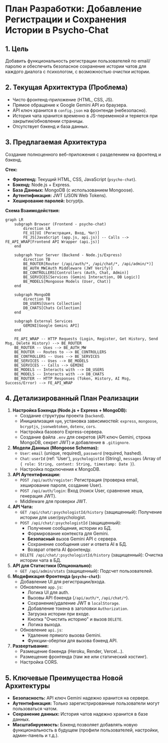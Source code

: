 # План Разработки: Добавление Регистрации и Сохранения Истории в Psycho-Chat

## 1. Цель

Добавить функциональность регистрации пользователей по email/паролю и обеспечить безопасное сохранение истории чатов для каждого диалога с психологом, с возможностью очистки истории.

## 2. Текущая Архитектура (Проблема)

*   Чисто фронтенд-приложение (HTML, CSS, JS).
*   Прямое обращение к Google Gemini API из браузера.
*   API ключ хранится в `config.json` на фронтенде (небезопасно).
*   История чата хранится временно в JS-переменной и теряется при закрытии/обновлении страницы.
*   Отсутствует бэкенд и база данных.

## 3. Предлагаемая Архитектура

Создание полноценного веб-приложения с разделением на фронтенд и бэкенд.

**Стек:**

*   **Фронтенд:** Текущий HTML, CSS, JavaScript (`psycho-chat`).
*   **Бэкенд:** Node.js + Express.
*   **База Данных:** MongoDB (с использованием Mongoose).
*   **Аутентификация:** JWT (JSON Web Tokens).
*   **Хеширование паролей:** bcryptjs.

**Схема Взаимодействия:**

```mermaid
graph LR
    subgraph Browser (Frontend - psycho-chat)
        direction LR
        FE_UI[UI (Регистрация, Вход, Чат)]
        FE_JS[JavaScript (app.js, api.js)] -- Calls --> FE_API_WRAP[Frontend API Wrapper (api.js)]
    end

    subgraph Your Server (Backend - Node.js/Express)
        direction TB
        BE_ROUTER[Router (/api/auth/*, /api/chat/*, /api/admin/*)]
        BE_AUTH_MW[Auth Middleware (JWT Verify)]
        BE_CONTROLLERS[Controllers (Auth, Chat, Admin)]
        BE_SERVICES[Services (Gemini Interaction, DB Logic)]
        BE_MODELS[Mongoose Models (User, Chat)]
    end

    subgraph MongoDB
        direction TB
        DB_USERS[Users Collection]
        DB_CHATS[Chats Collection]
    end

    subgraph External Services
        GEMINI[Google Gemini API]
    end

    FE_API_WRAP -- HTTP Requests (Login, Register, Get History, Send Msg, Delete History) --> BE_ROUTER
    BE_ROUTER -- Uses --> BE_AUTH_MW
    BE_ROUTER -- Routes to --> BE_CONTROLLERS
    BE_CONTROLLERS -- Uses --> BE_SERVICES
    BE_SERVICES -- Uses --> BE_MODELS
    BE_SERVICES -- Calls --> GEMINI
    BE_MODELS -- Interacts with --> DB_USERS
    BE_MODELS -- Interacts with --> DB_CHATS
    BE_ROUTER -- HTTP Responses (Token, History, AI Msg, Success/Error) --> FE_API_WRAP

```

## 4. Детализированный План Реализации

1.  **Настройка Бэкенда (Node.js + Express + MongoDB):**
    *   Создание структуры проекта (`backend`).
    *   Инициализация `npm`, установка зависимостей: `express`, `mongoose`, `bcryptjs`, `jsonwebtoken`, `dotenv`, `cors`.
    *   Настройка базового Express-сервера.
    *   Создание файла `.env` для секретов (API ключ Gemini, строка MongoDB, секрет JWT) и добавление в `.gitignore`.
2.  **Модели Данных (Mongoose Schemas):**
    *   `User`: `email` (unique, required), `password` (required, hashed).
    *   `Chat`: `userId` (ref: 'User'), `psychologistId` (String), `messages` (Array of `{ role: String, content: String, timestamp: Date }`).
    *   Настройка подключения к MongoDB.
3.  **API Аутентификации:**
    *   `POST /api/auth/register`: Регистрация (проверка email, хеширование пароля, создание User).
    *   `POST /api/auth/login`: Вход (поиск User, сравнение хеша, генерация JWT).
    *   Middleware для проверки JWT.
4.  **API Чата:**
    *   `GET /api/chat/:psychologistId/history` (защищенный): Получение истории для user/psychologist.
    *   `POST /api/chat/:psychologistId` (защищенный):
        *   Получение сообщения, истории из БД.
        *   Формирование контекста для Gemini.
        *   **Безопасный** вызов Gemini API с сервера.
        *   Сохранение сообщения user и ответа AI в БД.
        *   Возврат ответа AI фронтенду.
    *   `DELETE /api/chat/:psychologistId/history` (защищенный): Очистка истории чата в БД.
5.  **API для Статистики (Опционально):**
    *   `GET /api/admin/stats` (защищенный): Подсчет пользователей.
6.  **Модификация Фронтенда (`psycho-chat`):**
    *   Добавление UI для регистрации/входа.
    *   Обновление `app.js`:
        *   Логика UI для auth.
        *   Вызовы API бэкенда (`/api/auth/*`, `/api/chat/*`).
        *   Сохранение/удаление JWT в `localStorage`.
        *   Добавление токена в заголовки `Authorization`.
        *   Загрузка истории при входе.
        *   Кнопка "Очистить историю" и вызов `DELETE`.
        *   Логика выхода.
    *   Обновление `api.js`:
        *   Удаление прямого вызова Gemini.
        *   Функции-обертки для вызова бэкенд API.
7.  **Развертывание:**
    *   Размещение бэкенда (Heroku, Render, Vercel...).
    *   Размещение фронтенда (там же или статический хостинг).
    *   Настройка CORS.

## 5. Ключевые Преимущества Новой Архитектуры

*   **Безопасность:** API ключ Gemini надежно хранится на сервере.
*   **Аутентификация:** Только зарегистрированные пользователи могут пользоваться чатом.
*   **Сохранение данных:** История чатов надежно хранится в базе данных.
*   **Масштабируемость:** Бэкенд позволяет добавлять новую функциональность в будущем (профили пользователей, настройки, админ-панель и т.д.).